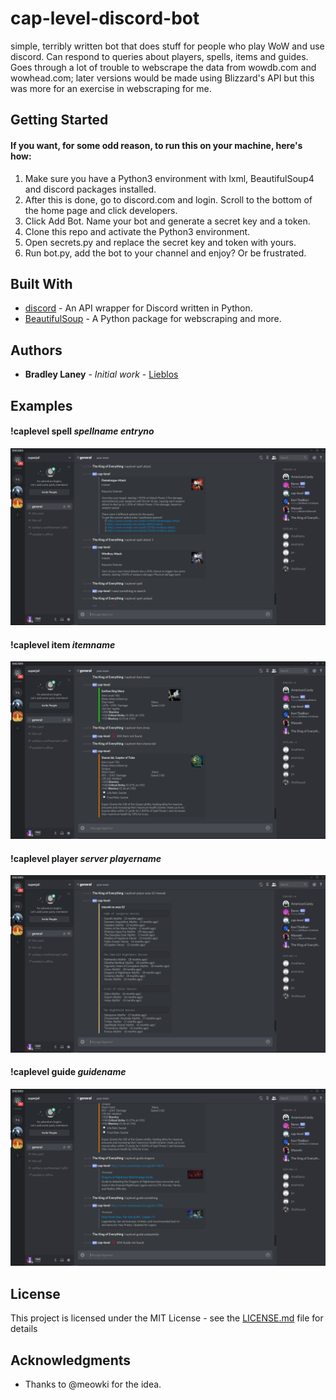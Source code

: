 # cap-level-discord-bot
simple, terribly written bot that does stuff for people who play WoW and use discord. Can respond to queries about players, spells, items and guides. Goes through a lot of trouble to webscrape the data from wowdb.com and wowhead.com; later versions would be made using Blizzard's API but this was more for an exercise in webscraping for me.

## Getting Started

#### If you want, for some odd reason, to run this on your machine, here's how:
1. Make sure you have a Python3 environment with lxml, BeautifulSoup4 and discord packages installed.
2. After this is done, go to discord.com and login. Scroll to the bottom of the home page and click developers.
3. Click Add Bot. Name your bot and generate a secret key and a token.
4. Clone this repo and activate the Python3 environment.
5. Open secrets.py and replace the secret key and token with yours.
6. Run bot.py, add the bot to your channel and enjoy? Or be frustrated.

## Built With

* [discord](https://github.com/Rapptz/discord.py) - An API wrapper for Discord written in Python.
* [BeautifulSoup](https://www.crummy.com/software/BeautifulSoup/bs4/doc/) - A Python package for webscraping and more.

## Authors

* **Bradley Laney** - *Initial work* - [Lieblos](https://github.com/stoksc)

## Examples
#### !caplevel spell *spellname* *entryno*
![!caplevel spell *spellname* *entryno*](/examples/spell_ex.png)

#### !caplevel item *itemname*
![!caplevel item *itemname*](/examples/item_ex.png)

#### !caplevel player *server* *playername*
![!caplevel player *server* *playername*](/examples/player_ex.png)

#### !caplevel guide *guidename*
![!caplevel guide *guidename*](/examples/guide_ex.png)

## License

This project is licensed under the MIT License - see the [LICENSE.md](LICENSE.md) file for details

## Acknowledgments

* Thanks to @meowki for the idea.
